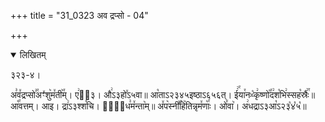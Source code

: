 +++
title = "31_0323 अव द्रप्सो - 04"

+++
<details open><summary>लिखितम्</summary>

३२३-४।

अ꣣व꣤द्रप्सो꣣꣯अꣳ꣤शु꣥म꣤ती꣥꣯म्। ए꣢ऽ᳐३। औ꣢ऽ३हो꣤ऽ५वा॥ आ꣡ताऽ२३४५इष्ठाऽ६५६त्। ई꣢꣯या꣯नᳲ꣡कृ꣢ष्णो꣡꣯द꣢श꣡भि꣢स्सह꣡स्रैः꣢꣯॥ आ꣡꣯वत्तम्। आइ। द्रा꣢ऽ३श्श꣡चि। या꣢᳐ध꣣म꣤न्ता꣥म्॥ अ꣤प꣥स्नी꣤꣯हि꣥तिन्नृम꣤णाः꣥꣯। ओ꣤वा꣥। अ꣢धद्राऽ३आ꣡ऽ२३꣡४꣡५꣡॥
</details>